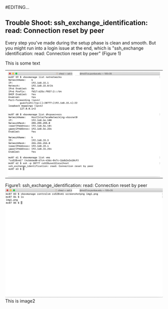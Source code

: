 #EDITING...
## Trouble Shoot: ssh_exchange_identification: read: Connection reset by peer

Every step you've made during the setup phase is clean and smooth. But you might run into a login issue at the end, which is "ssh_exchange identification: read: Connection reset by peer" (Figure 1)

<feature>
  <table>
    <tr>
      <td> <img align = "left" width = "700" src = "images/1.png"> </td>
      This is some text
    </tr>
  </table>
  <figcaption>Figure1: ssh_exchange_identification: read: Connection reset by peer</figcaption>
</feature>


<div id = "img2">
  <img src = "images/2.png" />
  This is image2
</div>
